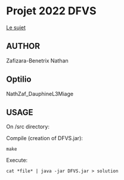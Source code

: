 # Projet 2022 DFVS

[Le sujet](https://www.lamsade.dauphine.fr/~sikora/ens/graphes/projet2022/)

## AUTHOR

Zafizara-Benetrix Nathan

## Optilio

NathZaf_DauphineL3Miage

## USAGE
On /src directory:

Compile (creation of DFVS.jar):

    make

Execute:

    cat *file* | java -jar DFVS.jar > solution


